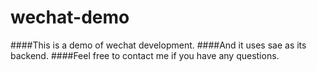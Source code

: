 wechat-demo
===========

####This is a demo of wechat development.
####And it uses sae as its backend.
####Feel free to contact me if you have any questions.
